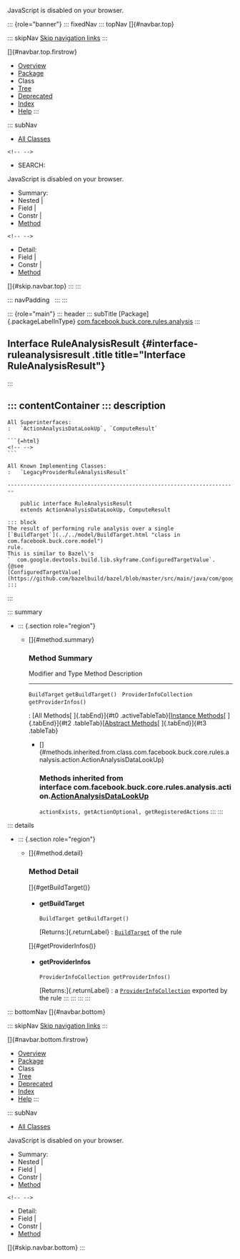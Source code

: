 <div>

JavaScript is disabled on your browser.

</div>

::: {role="banner"}
::: fixedNav
::: topNav
[]{#navbar.top}

::: skipNav
[Skip navigation links](#skip.navbar.top "Skip navigation links")
:::

[]{#navbar.top.firstrow}

-   [Overview](../../../../../../index.html)
-   [Package](package-summary.html)
-   Class
-   [Tree](package-tree.html)
-   [Deprecated](../../../../../../deprecated-list.html)
-   [Index](../../../../../../index-all.html)
-   [Help](../../../../../../help-doc.html)
:::

::: subNav
-   [All Classes](../../../../../../allclasses.html)

```{=html}
<!-- -->
```
-   SEARCH:

<div>

<div>

JavaScript is disabled on your browser.

</div>

</div>

<div>

-   Summary: 
-   Nested \| 
-   Field \| 
-   Constr \| 
-   [Method](#method.summary)

```{=html}
<!-- -->
```
-   Detail: 
-   Field \| 
-   Constr \| 
-   [Method](#method.detail)

</div>

[]{#skip.navbar.top}
:::
:::

::: navPadding
 
:::
:::

::: {role="main"}
::: header
::: subTitle
[Package]{.packageLabelInType} [com.facebook.buck.core.rules.analysis](package-summary.html)
:::

## Interface RuleAnalysisResult {#interface-ruleanalysisresult .title title="Interface RuleAnalysisResult"}
:::

::: contentContainer
::: description
-   

    All Superinterfaces:
    :   `ActionAnalysisDataLookUp`, `ComputeResult`

    ```{=html}
    <!-- -->
    ```

    All Known Implementing Classes:
    :   `LegacyProviderRuleAnalysisResult`

    ------------------------------------------------------------------------

        public interface RuleAnalysisResult
        extends ActionAnalysisDataLookUp, ComputeResult

    ::: block
    The result of performing rule analysis over a single
    [`BuildTarget`](../../model/BuildTarget.html "class in com.facebook.buck.core.model")
    rule.
    This is similar to Bazel\'s
    `  com.google.devtools.build.lib.skyframe.ConfiguredTargetValue`.
    {@see
    [ConfiguredTargetValue](https://github.com/bazelbuild/bazel/blob/master/src/main/java/com/google/devtools/build/lib/skyframe/ConfiguredTargetValue.java)}
    :::
:::

::: summary
-   ::: {.section role="region"}
    -   []{#method.summary}

        ### Method Summary

          Modifier and Type          Method                 Description
          -------------------------- ---------------------- -------------
          `BuildTarget`              `getBuildTarget()`      
          `ProviderInfoCollection`   `getProviderInfos()`    

          : [All Methods[ ]{.tabEnd}]{#t0 .activeTableTab}[[Instance
          Methods](javascript:show(2);)[ ]{.tabEnd}]{#t2
          .tableTab}[[Abstract
          Methods](javascript:show(4);)[ ]{.tabEnd}]{#t3 .tableTab}

        -   []{#methods.inherited.from.class.com.facebook.buck.core.rules.analysis.action.ActionAnalysisDataLookUp}

            ### Methods inherited from interface com.facebook.buck.core.rules.analysis.action.[ActionAnalysisDataLookUp](action/ActionAnalysisDataLookUp.html "interface in com.facebook.buck.core.rules.analysis.action")

            `actionExists, getActionOptional, getRegisteredActions`
    :::
:::

::: details
-   ::: {.section role="region"}
    -   []{#method.detail}

        ### Method Detail

        []{#getBuildTarget()}

        -   #### getBuildTarget

            ``` methodSignature
            BuildTarget getBuildTarget()
            ```

            [Returns:]{.returnLabel}
            :   [`BuildTarget`](../../model/BuildTarget.html "class in com.facebook.buck.core.model")
                of the rule

        []{#getProviderInfos()}

        -   #### getProviderInfos

            ``` methodSignature
            ProviderInfoCollection getProviderInfos()
            ```

            [Returns:]{.returnLabel}
            :   a
                [`ProviderInfoCollection`](../providers/collect/ProviderInfoCollection.html "interface in com.facebook.buck.core.rules.providers.collect")
                exported by the rule
    :::
:::
:::
:::

::: bottomNav
[]{#navbar.bottom}

::: skipNav
[Skip navigation links](#skip.navbar.bottom "Skip navigation links")
:::

[]{#navbar.bottom.firstrow}

-   [Overview](../../../../../../index.html)
-   [Package](package-summary.html)
-   Class
-   [Tree](package-tree.html)
-   [Deprecated](../../../../../../deprecated-list.html)
-   [Index](../../../../../../index-all.html)
-   [Help](../../../../../../help-doc.html)
:::

::: subNav
-   [All Classes](../../../../../../allclasses.html)

<div>

<div>

JavaScript is disabled on your browser.

</div>

</div>

<div>

-   Summary: 
-   Nested \| 
-   Field \| 
-   Constr \| 
-   [Method](#method.summary)

```{=html}
<!-- -->
```
-   Detail: 
-   Field \| 
-   Constr \| 
-   [Method](#method.detail)

</div>

[]{#skip.navbar.bottom}
:::
